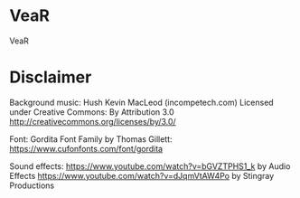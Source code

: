 # VeaR
VeaR

# Disclaimer
Background music:
Hush Kevin MacLeod (incompetech.com) Licensed under Creative Commons: By Attribution 3.0 http://creativecommons.org/licenses/by/3.0/

Font: 
Gordita Font Family by Thomas Gillett: https://www.cufonfonts.com/font/gordita

Sound effects:
https://www.youtube.com/watch?v=bGVZTPHS1_k by Audio Effects
https://www.youtube.com/watch?v=dJqmVtAW4Po by Stingray Productions
